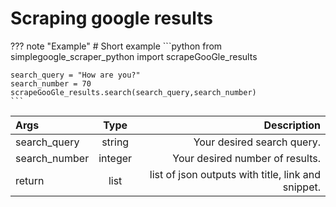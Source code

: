 # Scraping google results

??? note "Example"
    # Short example
    ```python
    from simplegoogle_scraper_python import scrapeGooGle_results

    search_query = "How are you?"
    search_number = 70
    scrapeGooGle_results.search(search_query,search_number)
    ```


| Args      | Type | Description     |
| :---        |    :----:   |          ---: |
| search_query      | string       | Your desired search query.   |
|  search_number  | integer        | Your desired number of results.      |
|  return  | list       | list of json outputs with title, link and snippet.      |